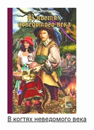 ![](В%20когтях%20неведомого%20века.jpg)  
[В когтях неведомого века](В%20когтях%20неведомого%20века)
